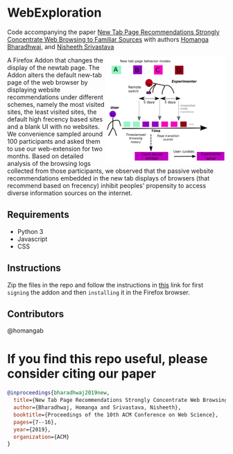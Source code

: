 # WebExploration
Code accompanying the paper [New Tab Page Recommendations Strongly Concentrate Web Browsing to Familiar Sources](https://dl.acm.org/doi/pdf/10.1145/3292522.3326011) with authors [Homanga Bharadhwaj](https://homangab.github.io/), and [Nisheeth Srivastava](https://www.cse.iitk.ac.in/users/nsrivast/)

<img src="cartoon.png" width=55% align="right">
A Firefox Addon that changes the display of the newtab page. The Addon alters the default new-tab page of the web browser by displaying website recommendations under different schemes, namely the most visited sites, the least visited sites, the default high frecency based sites and a blank UI with no websites. We convenience sampled around 100 participants and asked them to use our web-extension for two months. Based on detailed analysis of the browsing logs collected from those participants, we observed that the passive website recommendations embedded in the new tab displays of browsers (that recommend based on frecency) inhibit peoples' propensity to access diverse information sources on the internet.

Requirements
------------

- Python 3
- Javascript
- CSS

Instructions
------------
Zip the files in the repo and follow the instructions in [this](https://extensionworkshop.com/documentation/publish/signing-and-distribution-overview/) link for first `signing` the addon and then `installing` it in the Firefox browser.

Contributors
------------
@homangab

# If you find this repo useful, please consider citing our paper

```bibtex
@inproceedings{bharadhwaj2019new,
  title={New Tab Page Recommendations Strongly Concentrate Web Browsing to Familiar Sources},
  author={Bharadhwaj, Homanga and Srivastava, Nisheeth},
  booktitle={Proceedings of the 10th ACM Conference on Web Science},
  pages={7--16},
  year={2019},
  organization={ACM}
}
```
